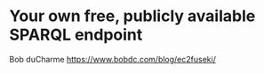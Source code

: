 
# Your own free, publicly available SPARQL endpoint

Bob duCharme
https://www.bobdc.com/blog/ec2fuseki/